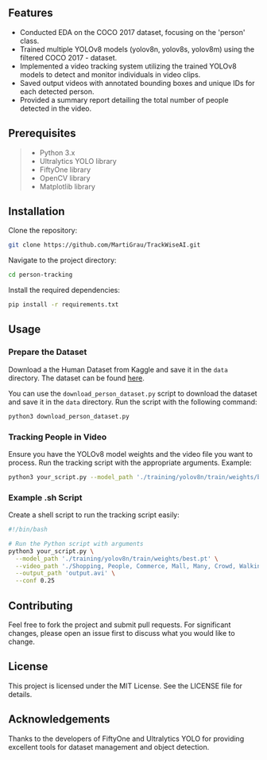 ## Features
- Conducted EDA on the COCO 2017 dataset, focusing on the 'person' class.
- Trained multiple YOLOv8 models (yolov8n, yolov8s, yolov8m) using the filtered COCO 2017 - dataset.
- Implemented a video tracking system utilizing the trained YOLOv8 models to detect and monitor individuals in video clips.
- Saved output videos with annotated bounding boxes and unique IDs for each detected person.
- Provided a summary report detailing the total number of people detected in the video.

## Prerequisites
>- Python 3.x
>- Ultralytics YOLO library
>- FiftyOne library
>- OpenCV library
>- Matplotlib library

## Installation
Clone the repository:

```bash
git clone https://github.com/MartiGrau/TrackWiseAI.git
```
Navigate to the project directory:

```bash
cd person-tracking
```
Install the required dependencies:

```bash
pip install -r requirements.txt
```

## Usage
### Prepare the Dataset
Download a the Human Dataset from Kaggle and save it in the `data` directory. The dataset can be found [here](https://www.kaggle.com/datasets/fareselmenshawii/human-dataset/data).

You can use the `download_person_dataset.py` script to download the dataset and save it in the `data` directory. Run the script with the following command:

```bash
python3 download_person_dataset.py
```

### Tracking People in Video
Ensure you have the YOLOv8 model weights and the video file you want to process.
Run the tracking script with the appropriate arguments. Example:
```bash
python3 your_script.py --model_path './training/yolov8n/train/weights/best.pt' --video_path './path_to_video/video.mp4' --output_path 'output.avi' --conf 0.25
```

### Example .sh Script
Create a shell script to run the tracking script easily:

```bash
#!/bin/bash

# Run the Python script with arguments
python3 your_script.py \
  --model_path './training/yolov8n/train/weights/best.pt' \
  --video_path './Shopping, People, Commerce, Mall, Many, Crowd, Walking   Free Stock video footage   YouTube.mp4' \
  --output_path 'output.avi' \
  --conf 0.25
```

## Contributing
Feel free to fork the project and submit pull requests. For significant changes, please open an issue first to discuss what you would like to change.

## License
This project is licensed under the MIT License. See the LICENSE file for details.

## Acknowledgements
Thanks to the developers of FiftyOne and Ultralytics YOLO for providing excellent tools for dataset management and object detection.